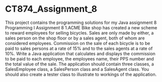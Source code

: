 # CT874_Assignment_8
This project contains the programming solutions for my Java assignment 8
Programming I Assignment 8
1.ACME Bike shop has created a new scheme to reward employees for selling bicycles. Sales are only made by either, a sales person on the shop floor or by a sales
agent, both of whom are considered employees. Commission on the sale of each bicycle is to be paid to sales persons at a rate of 15% and to the sales agents at a rate of 10%.
Write a Java application that calculates and displays the commission to be paid to each employee, the employees name, their PPS number and the total value of the sale. The application should contain three classes, a SalesEmployee class, a SalesPerson class and a SalesAgent class. You should also create a tester class to illustrate to workings of the application.
